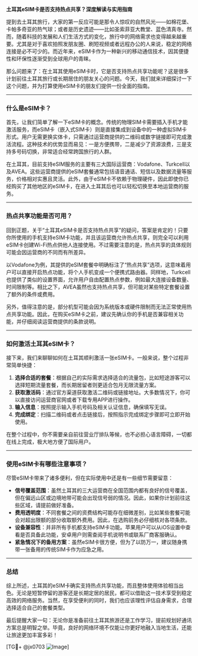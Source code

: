 **土耳其eSIM卡是否支持热点共享？深度解读与实用指南**

提到去土耳其旅行，大家的第一反应可能是那令人惊叹的自然风光——如棉花堡、卡帕多奇亚的热气球；或者是历史遗迹——比如圣索菲亚大教堂、蓝色清真寺。然而，随着科技的发展和人们生活方式的变化，旅行中的网络需求也变得越来越重要。尤其是对于喜欢拍照发朋友圈、刷短视频或者远程办公的人来说，稳定的网络连接是必不可少的。而近年来，eSIM卡作为一种新兴的移动通信技术，因其便捷性和环保性逐渐受到全球用户的青睐。

那么问题来了：在土耳其使用eSIM卡时，它是否支持热点共享功能呢？这是很多计划前往土耳其旅行或长期居住的朋友关心的问题。今天，我们就来详细探讨一下这个问题，并为打算使用eSIM卡的朋友们提供一份全面的指南。

---

### 什么是eSIM卡？

首先，让我们简单了解一下eSIM卡的概念。传统的物理SIM卡需要插入手机才能激活服务，而eSIM卡（嵌入式SIM卡）则是直接集成到设备中的一种虚拟SIM卡形式。用户无需更换实体卡，只需通过运营商提供的二维码或数字链接即可完成激活流程。这种技术的优势显而易见：一是方便携带，二是减少了资源浪费，三是支持多号码切换，非常适合经常跨国旅行的人群。

在土耳其，目前支持eSIM服务的主要有三大国际运营商：Vodafone、Turkcell以及AVEA。这些运营商提供的eSIM套餐通常包括语音通话、短信以及数据流量等服务，价格相对实惠且灵活。此外，由于eSIM卡不依赖于物理硬件，因此即使你已经购买了其他地区的eSIM卡，在进入土耳其后也可以轻松切换至本地运营商的服务。

---

### 热点共享功能是否可用？

回到正题，关于“土耳其eSIM卡是否支持热点共享”的疑问，答案是肯定的！只要你所使用的手机支持eSIM卡功能，并且该运营商允许热点共享，则完全可以利用eSIM卡创建Wi-Fi热点供他人连接使用。不过需要注意的是，热点共享的具体规则可能会因运营商的不同而有所差异。

以Vodafone为例，其提供的eSIM套餐中明确标注了“热点共享”选项，这意味着用户可以直接开启热点功能，将个人手机变成一个便携式路由器。同样地，Turkcell也提供了类似的设置界面，允许用户自由配置热点参数，例如最大连接设备数量、时间限制等。相比之下，AVEA虽然也支持热点共享，但可能对某些特定套餐设置了额外的条件或费用。

另外，值得注意的是，部分机型可能会因为系统版本或硬件限制而无法正常使用热点共享功能。因此，在购买eSIM卡之前，建议先确认你的手机是否兼容相关功能，并仔细阅读运营商提供的条款说明。

---

### 如何激活土耳其eSIM卡？

接下来，我们来聊聊如何在土耳其顺利激活一张eSIM卡。一般来说，整个过程非常简单快捷：

1. **选择合适的套餐**：根据自己的实际需求选择适合的流量包，比如短途游客可以选择短期流量套餐，而长期居留者则更适合包月无限流量方案。
2. **获取激活码**：通过官方渠道获取激活二维码或链接地址。大多数情况下，你可以直接访问运营商官网或者下载专用APP进行操作。
3. **输入信息**：按照提示输入手机号码及相关认证信息，确保填写无误。
4. **完成绑定**：扫描二维码或者点击链接后，按照指示完成绑定步骤即可立即开始使用。

在整个过程中，你不需要亲自前往营业厅排队等候，也不必担心语言障碍，一切都在线上完成，极大地方便了国际用户。

---

### 使用eSIM卡有哪些注意事项？

尽管eSIM卡带来了诸多便利，但在实际使用中还是有一些细节需要留意：

- **信号覆盖范围**：虽然土耳其的三大运营商在全国范围内都有良好的信号覆盖，但在偏远山区或边境地带可能会出现信号弱的情况。因此，如果你计划前往这些区域，请提前做好准备。
- **费用透明度**：不同套餐之间的资费结构可能存在细微差别，比如某些套餐可能会对超出限额的部分收取额外费用。因此，在选购前务必仔细核对各项条款。
- **设备兼容性**：并非所有手机都支持eSIM卡功能。苹果用户可以从iOS设置中查看是否具备此功能，安卓用户则需查阅手机说明书或联系厂商客服确认。
- **紧急情况下的备用方案**：虽然eSIM卡很方便，但为了以防万一，建议随身携带一张备用的传统SIM卡作为应急之用。

---

### 总结

综上所述，土耳其的eSIM卡确实支持热点共享功能，而且整体使用体验相当出色。无论是短暂停留的游客还是长期定居的居民，都可以借助这一技术享受到稳定高效的网络服务。当然，在享受便利的同时，我们也应该理性评估自身需求，合理选择适合自己的套餐类型。

最后提醒大家一句：无论你是准备前往土耳其旅游还是工作学习，提前规划好通讯方案总是明智之举。毕竟，良好的网络环境不仅能让你更好地融入当地生活，还能让旅途更加丰富多彩！

[TG💪+ @jx0703 ![Image](https://github.com/user-attachments/assets/dbca1d08-cadb-493c-b0ec-ad6f7a83f270)]